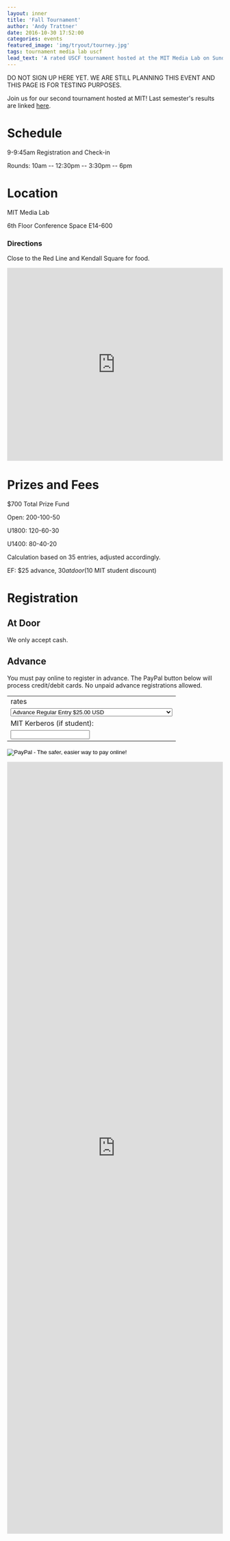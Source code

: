 ```yaml
---
layout: inner
title: 'Fall Tournament'
author: 'Andy Trattner'
date: 2016-10-30 17:52:00
categories: events
featured_image: 'img/tryout/tourney.jpg'
tags: tournament media lab uscf
lead_text: 'A rated USCF tournament hosted at the MIT Media Lab on Sunday November 13.'
---
```


DO NOT SIGN UP HERE YET. WE ARE STILL PLANNING THIS EVENT AND THIS PAGE IS FOR TESTING PURPOSES.

Join us for our second tournament hosted at MIT! Last semester's results are linked [here](http://www.uschess.org/msa/XtblMain.php?201604176202-14538125).

# Schedule

9-9:45am Registration and Check-in

Rounds: 10am -- 12:30pm -- 3:30pm -- 6pm


# Location

MIT Media Lab

6th Floor Conference Space E14-600

### Directions

Close to the Red Line and Kendall Square for food.

  <iframe src="https://www.google.com/maps/embed?pb=!1m18!1m12!1m3!1d2948.1633937574825!2d-71.08945268454367!3d42.360356979186875!2m3!1f0!2f0!3f0!3m2!1i1024!2i768!4f13.1!3m3!1m2!1s0x89e370a8b0f310c5%3A0x1a26a6e6bd5f8030!2sMIT+Media+Lab!5e0!3m2!1sen!2sus!4v1477864807255" width="100%" height="450" frameborder="0" markdown="1" style="border:0" allowfullscreen></iframe>


# Prizes and Fees

$700 Total Prize Fund

Open: 200-100-50

U1800: 120-60-30

U1400: 80-40-20

Calculation based on 35 entries, adjusted accordingly.

EF: $25 advance, $30 at door ($10 MIT student discount)

# Registration

## At Door

We only accept cash.

## Advance

You must pay online to register in advance. The PayPal button below will process credit/debit cards. No unpaid advance registrations allowed.


  <form action="https://www.paypal.com/cgi-bin/webscr" method="post" markdown="1" target="_top">
  <input type="hidden" name="cmd" value="_s-xclick" markdown="1">
  <input type="hidden" name="hosted_button_id" value="WGFASEJXTURRJ" markdown="1">
  <table markdown="1">
  <tr markdown="1"><td markdown="1"><input type="hidden" name="on0" value="rates" markdown="1"> rates </td markdown="1"> </tr>
  <tr markdown="1"><td markdown="1"><select name="os0" markdown="1"><option value="Advance Regular Entry" markdown="1"> Advance Regular Entry $25.00 USD </option>
  	<option value="Advance MIT Student Entry (requires kerberos)" markdown="1"> Advance MIT Student Entry (requires kerberos) $15.00 USD </option></select> </td></tr>
  <tr markdown="1"><td markdown="1"><input type="hidden" name="on1" markdown="1" value="MIT Kerberos (if student)">MIT Kerberos (if student):
  <tr markdown="1"> <td> <input type="text" name="os1" maxlength="200" markdown="1"> </td> </tr> </table>
  <input type="hidden" name="currency_code" markdown="1" value="USD"> <input type="image" markdown="1" src="https://www.paypalobjects.com/en_US/i/btn/btn_paynowCC_LG.gif" border="0" name="submit" alt="PayPal - The safer, easier way to pay online!"> <img alt="" markdown="1" border="0" src="https://www.paypalobjects.com/en_US/i/scr/pixel.gif" width="1" markdown="1" height="1"/></form>


<iframe src="https://docs.google.com/forms/d/e/1FAIpQLScid7U_TSodICQAVSq_Z62cOPxCKSWVDzV5013lZ05SdlDeXA/viewform?embedded=true" width="100%" height="1800" frameborder="0" marginheight="0" markdown="1" marginwidth="0">Loading...</iframe>
